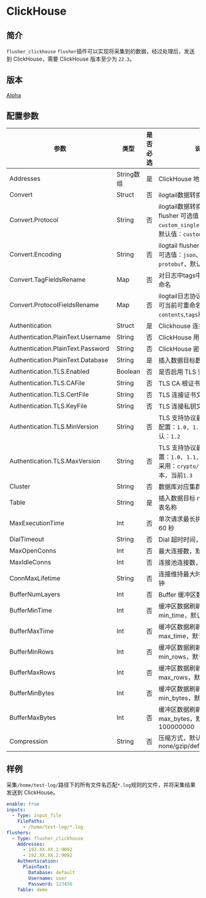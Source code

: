 # ClickHouse

## 简介

`flusher_clickhouse` `flusher`插件可以实现将采集到的数据，经过处理后，发送到 ClickHouse，需要 ClickHouse 版本至少为 `22.3`。

## 版本

[Alpha](../stability-level.md)

## 配置参数

| 参数                                | 类型       | 是否必选 | 说明                                                                                 |
|-----------------------------------|----------|------|------------------------------------------------------------------------------------|
| Addresses                         | String数组 | 是    | ClickHouse 地址                                                                      |
| Convert                           | Struct   | 否    | ilogtail数据转换协议配置                                                                   |
| Convert.Protocol                  | String   | 否    | ilogtail数据转换协议，kafka flusher 可选值：`custom_single`,`otlp_log_v1`。默认值：`custom_single` |
| Convert.Encoding                  | String   | 否    | ilogtail flusher数据转换编码，可选值：`json`、`none`、`protobuf`，默认值：`json`                     |
| Convert.TagFieldsRename           | Map      | 否    | 对日志中tags中的json字段重命名                                                                |
| Convert.ProtocolFieldsRename      | Map      | 否    | ilogtail日志协议字段重命名，可当前可重命名的字段：`contents`,`tags`和`time`                              |
| Authentication                    | Struct   | 是    | Clickhouse 连接访问认证配置                                                                |
| Authentication.PlainText.Username | String   | 否    | ClickHouse 用户名                                                                     |
| Authentication.PlainText.Password | String   | 否    | ClickHouse 密码                                                                      |
| Authentication.PlainText.Database | String   | 是    | 插入数据目标数据库名称                                                                        |
| Authentication.TLS.Enabled        | Boolean  | 否    | 是否启用 TLS 安全连接,                                                                     |
| Authentication.TLS.CAFile         | String   | 否    | TLS CA 根证书文件路径                                                                     |
| Authentication.TLS.CertFile       | String   | 否    | TLS 连接证书文件路径                                                                       |
| Authentication.TLS.KeyFile        | String   | 否    | TLS 连接私钥文件路径                                                                       |
| Authentication.TLS.MinVersion     | String   | 否    | TLS 支持协议最小版本，可选配置：`1.0, 1.1, 1.2, 1.3`,默认：`1.2`                                    |
| Authentication.TLS.MaxVersion     | String   | 否    | TLS 支持协议最大版本,可选配置：`1.0, 1.1, 1.2, 1.3`,默认采用：`crypto/tls`支持的版本，当前`1.3`              |
| Cluster                           | String   | 否    | 数据库对应集群名称                                                                          |
| Table                             | String   | 是    | 插入数据目标 null engine 数据表名称                                                           |
| MaxExecutionTime                  | Int      | 否    | 单次请求最长执行时间，默认 60 秒                                                                 |
| DialTimeout                       | String   | 否    | Dial 超时时间，默认 10 秒                                                                  |
| MaxOpenConns                      | Int      | 否    | 最大连接数，默认 5                                                                         |
| MaxIdleConns                      | Int      | 否    | 连接池连接数，默认 5                                                                        |
| ConnMaxLifetime                   | String   | 否    | 连接维持最大时长，默认 10 分钟                                                                  |
| BufferNumLayers                   | Int      | 否    | Buffer 缓冲区数量，默认 16                                                                 |
| BufferMinTime                     | Int      | 否    | 缓冲区数据刷新限制条件 min_time，默认 10                                                         |
| BufferMaxTime                     | Int      | 否    | 缓冲区数据刷新限制条件 max_time，默认 100                                                        |
| BufferMinRows                     | Int      | 否    | 缓冲区数据刷新限制条件 min_rows，默认 10000                                                      |
| BufferMaxRows                     | Int      | 否    | 缓冲区数据刷新限制条件 max_rows，默认 1000000                                                    |
| BufferMinBytes                    | Int      | 否    | 缓冲区数据刷新限制条件 min_bytes，默认 10000000                                                  |
| BufferMaxBytes                    | Int      | 否    | 缓冲区数据刷新限制条件 max_bytes，默认 100000000                                                 |
| Compression                       | String   | 否    | 压缩方式，默认 lz4，可选 none/gzip/deflate/lz4/br/zstd                                       |

## 样例

采集`/home/test-log/`路径下的所有文件名匹配`*.log`规则的文件，并将采集结果发送到 ClickHouse。

```yaml
enable: true
inputs:
  - Type: input_file
    FilePaths: 
      - /home/test-log/*.log
flushers:
  - Type: flusher_clickhouse
    Addresses: 
      - 192.XX.XX.1:9092
      - 192.XX.XX.2:9092
    Authentication:
      PlainText:
        Database: default
        Username: user
        Password: 123456
    Table: demo
```
